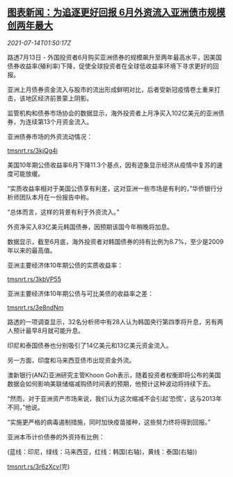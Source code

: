 <!--1626228063000-->
[图表新闻：为追逐更好回报 6月外资流入亚洲债市规模创两年最大](https://cn.reuters.com/article/graphic-june-asia-bond-market-0714-idCNKBS2EK05Q)
------

<div><i>2021-07-14T01:50:17Z</i></div><p>路透7月13日 - 外国投资者6月购买亚洲债券的规模飙升至两年最高水平，因美国债券收益率(殖利率)下降，促使全球投资者在全球低收益率环境下寻求更好的回报。</p><p>亚洲上月债券资金流入与股市的流出形成鲜明对比，后者受新冠疫情卷土重来打击，该地区经济前景蒙上阴影。</p><p>监管机构和债券市场协会的数据显示，海外投资者上月净买入102亿美元的亚洲债券，为连续第13个月资金流入。</p><p>亚洲债券市场的外资流动情况：</p><p><a href="https://tmsnrt.rs/3kjQg4i">tmsnrt.rs/3kjQg4i</a></p><p>美国10年期公债收益率6月下降11.3个基点，因有迹象显示经济从疫情中复苏的速度可能放缓。</p><p>“实质收益率相对于美国公债享有利差，这对亚洲一些市场是有利的，”华侨银行分析师团队本月在一份报告中称。</p><p>“总体而言，这样的背景有利于外资流入。”</p><p>外资净买入83亿美元韩国债券，因预期该国今年稍晚将加息。</p><p>数据显示，截至6月底，海外投资者对韩国债券的持有比例为8.7%，至少是2009年以来的最高值。</p><p>亚洲主要经济体10年期公债的实质收益率：</p><p><a href="https://tmsnrt.rs/3kbVP55">tmsnrt.rs/3kbVP55</a></p><p>亚洲主要经济体10年期公债与可比美债的收益率之差：</p><p><a href="https://tmsnrt.rs/3e8ndNm">tmsnrt.rs/3e8ndNm</a></p><p>路透的一项调查显示，32名分析师中有28人认为韩国央行第四季将升息，另有两人预计最早8月就可能升息。</p><p>印尼和泰国债券也分别吸引了14亿美元和13亿美元资金流入。</p><p>另一方面，印度和马来西亚债市出现资金外流。</p><p>澳新银行(ANZ)亚洲研究主管Khoon Goh表示，随着投资者权衡即将公布的美国数据会如何影响美联储缩减购债时间表的预期，他预计这种波动将持续下去。</p><p>“然而，对于亚洲资产市场来说，我们认为这次缩减不会引起‘恐慌’，这与2013年不同，”他说。</p><p>“实施更严格的病毒遏制措施，同时加快疫苗接种，这些努力终将得到回报。”</p><p>亚洲本币计价债券的外资持有比例：</p><p>(蓝线：印尼，绿线：马来西亚，红线：韩国(右轴)，黄线：泰国(右轴))</p><p><a href="https://tmsnrt.rs/3r6zXcv(">tmsnrt.rs/3r6zXcv(</a>完)</p>
